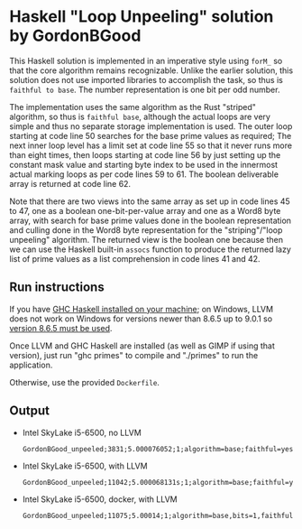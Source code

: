 # Haskell "Loop Unpeeling" solution by GordonBGood

This Haskell solution is implemented in an imperative style using `forM_` so that the core algorithm remains recognizable.  Unlike the earlier solution, this solution does not use imported libraries to accomplish the task, so thus is `faithful to base`.  The number representation is one bit per odd number.

The implementation uses the same algorithm as the Rust "striped" algorithm, so thus is `faithful base`, although the actual loops are very simple and thus no separate storage implementation is used.  The outer loop starting at code line 50 searches for the base prime values as required; The next inner loop level has a limit set at code line 55 so that it never runs more than eight times, then loops starting at code line 56 by just setting up the constant mask value and starting byte index to be used in the innermost actual marking loops as per code lines 59 to 61.  The boolean deliverable array is returned at code line 62.

Note that there are two views into the same array as set up in code lines 45 to 47, one as a boolean one-bit-per-value array and one as a Word8 byte array, with search for base prime values done in the boolean representation and culling done in the Word8 byte representation for the "striping"/"loop unpeeling" algorithm.  The returned view is the boolean one because then we can use the Haskell built-in `assocs` function to produce the returned lazy list of prime values as a list comprehension in code lines 41 and 42.

## Run instructions

If you have [GHC Haskell installed on your machine](https://www.haskell.org/ghc/download_ghc_8_10_5.html); on Windows, LLVM does not work on Windows for versions newer than 8.6.5 up to 9.0.1 so [version 8.6.5 must be used](https://www.haskell.org/ghc/download_ghc_8_6_5.html).

Once LLVM and GHC Haskell are installed (as well as GIMP if using that version), just run "ghc primes" to compile and "./primes" to run the application.

Otherwise, use the provided `Dockerfile`.

## Output

- Intel SkyLake i5-6500, no LLVM

  ```
  GordonBGood_unpeeled;3831;5.000076052;1;algorithm=base;faithful=yes;bits=1
  ```

- Intel SkyLake i5-6500, with LLVM

  ```
  GordonBGood_unpeeled;11042;5.000068131s;1;algorithm=base;faithful=yes;bits=1

  ```

- Intel SkyLake i5-6500, docker, with LLVM

  ```
  GordonBGood_unpeeled;11075;5.00014;1;algorithm=base,bits=1,faithful=no
  ```
